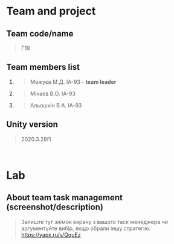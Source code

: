 # Team and project
## Team code/name
> Г19

## Team members list 
1. > Межуєв М.Д. ІА-93 - **team leader**
1. > Мінаєв В.О. ІА-93
1. > Альошкін В.А. ІА-93

## Unity version
> 2020.3.28f1

</br>

# Lab

## About team task management (screenshot/description)
> Залиште тут знімок екрану з вашого таск менеджера чи аргументуйте вибір, якщо обрали іншу стратегію.  
https://yapx.ru/v/QquEz